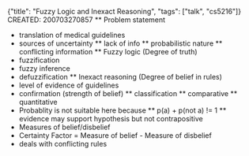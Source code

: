 {"title": "Fuzzy Logic and Inexact Reasoning", "tags": ["talk", "cs5216"]}
CREATED: 200703270857
** Problem statement
 * translation of medical guidelines
 * sources of uncertainty
 ** lack of info
 ** probabilistic nature
 ** conflicting information
** Fuzzy logic (Degree of truth)
 * fuzzification
 * fuzzy inference
 * defuzzification
** Inexact reasoning (Degree of belief in rules)
 * level of evidence of guidelines
 * confirmation (strength of belief)
 ** classification
 ** comparative
 ** quantitative
 * Probablity is not suitable here because
 ** p(a) + p(not a) != 1
 ** evidence may support hypothesis but not contrapositive
 * Measures of belief/disbelief
 * Certainty Factor = Measure of belief - Measure of disbelief
 * deals with conflicting rules
